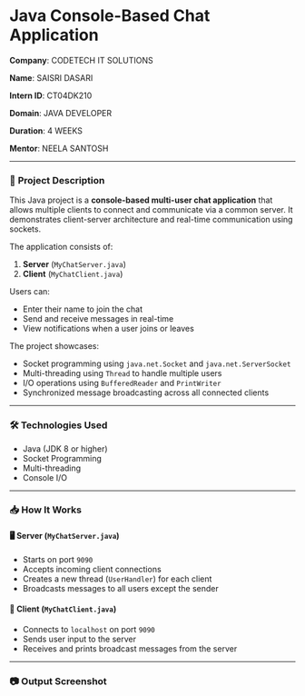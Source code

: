 
# **Java Console-Based Chat Application**

**Company**: CODETECH IT SOLUTIONS

**Name**: SAISRI DASARI

**Intern ID**: CT04DK210

**Domain**: JAVA DEVELOPER

**Duration**: 4 WEEKS

**Mentor**: NEELA SANTOSH

---

### 📌 **Project Description**

This Java project is a **console-based multi-user chat application** that allows multiple clients to connect and communicate via a common server. It demonstrates client-server architecture and real-time communication using sockets.

The application consists of:

1. **Server** (`MyChatServer.java`)
2. **Client** (`MyChatClient.java`)

Users can:

* Enter their name to join the chat
* Send and receive messages in real-time
* View notifications when a user joins or leaves

The project showcases:

* Socket programming using `java.net.Socket` and `java.net.ServerSocket`
* Multi-threading using `Thread` to handle multiple users
* I/O operations using `BufferedReader` and `PrintWriter`
* Synchronized message broadcasting across all connected clients

---

### 🛠️ **Technologies Used**

* Java (JDK 8 or higher)
* Socket Programming
* Multi-threading
* Console I/O

---

### 📥 **How It Works**

#### 🖥️ Server (`MyChatServer.java`)

* Starts on port `9090`
* Accepts incoming client connections
* Creates a new thread (`UserHandler`) for each client
* Broadcasts messages to all users except the sender

#### 💬 Client (`MyChatClient.java`)

* Connects to `localhost` on port `9090`
* Sends user input to the server
* Receives and prints broadcast messages from the server

---


### 📷 **Output Screenshot**

